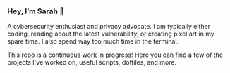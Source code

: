 ### Hey, I’m Sarah 👋

A cybersecurity enthusiast and privacy advocate. I am typically either coding, reading about the latest vulnerability, or creating pixel art in my spare time. I also spend way too much time in the terminal.

This repo is a continuous work in progress! Here you can find a few of the projects I've worked on, useful scripts, dotfiles, and more.
